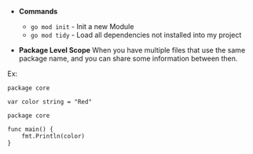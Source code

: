 - **Commands**
	- `go mod init` - Init a new Module
	- `go mod tidy` - Load all dependencies not installed into my project

- **Package Level Scope**
When you have multiple files that use the same package name, and you can share some information between then.

Ex:

``` Go, variable.go
package core

var color string = "Red"
```

``` Go, main.go
package core

func main() {
	fmt.Println(color)
}
```

